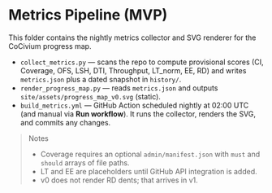 <!-- status: stub; target: 150+ words -->
<!-- status: stub; target: 150+ words -->
<!-- status: stub; target: 150+ words -->
<!-- status: stub; target: 150+ words -->
<!-- status: stub; target: 150+ words -->
<!-- status: stub; target: 150+ words -->
<!-- status: stub; target: 150+ words -->
# Metrics Pipeline (MVP)

This folder contains the nightly metrics collector and SVG renderer for the CoCivium progress map.

- `collect_metrics.py` — scans the repo to compute provisional scores (CI, Coverage, OFS, LSH, DTI, Throughput, LT_norm, EE, RD) and writes `metrics.json` plus a dated snapshot in `history/`.
- `render_progress_map.py` — reads `metrics.json` and outputs `site/assets/progress_map_v0.svg` (static).
- `build_metrics.yml` — GitHub Action scheduled nightly at 02:00 UTC (and manual via **Run workflow**). It runs the collector, renders the SVG, and commits any changes.

> Notes
> - Coverage requires an optional `admin/manifest.json` with `must` and `should` arrays of file paths.
> - LT and EE are placeholders until GitHub API integration is added.
> - v0 does not render RD dents; that arrives in v1.








